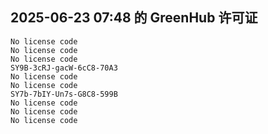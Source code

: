 ## 2025-06-23 07:48 的 GreenHub 许可证
```
No license code
No license code
No license code
SY9B-3cRJ-gacW-6cC8-70A3
No license code
No license code
SY7b-7bIY-Un7s-G8C8-599B
No license code
No license code
No license code
```
